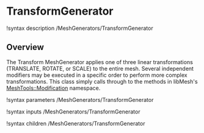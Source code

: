 # TransformGenerator

!syntax description /MeshGenerators/TransformGenerator

## Overview

The Transform MeshGenerator applies one of three linear transformations
(TRANSLATE, ROTATE, or SCALE) to the entire mesh. Several independent modifiers
may be executed in a specific order to perform more complex transformations.
This class simply calls through to the methods in libMesh's
[MeshTools::Modification](https://libmesh.github.io/doxygen/namespacelibMesh_1_1MeshTools_1_1Modification.html)
namespace.

!syntax parameters /MeshGenerators/TransformGenerator

!syntax inputs /MeshGenerators/TransformGenerator

!syntax children /MeshGenerators/TransformGenerator
